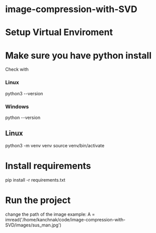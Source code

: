# image-compression-with-SVD

# Setup Virtual Enviroment

# Make sure you have python install
Check with
### Linux
python3 --version

### Windows
python --version

## Linux
python3 -m venv venv
source venv/bin/activate

# Install requirements
pip install -r requirements.txt

# Run the project
change the path of the image
example: A = imread('/home/kanchnak/code/image-compression-with-SVD/images/sus_man.jpg')